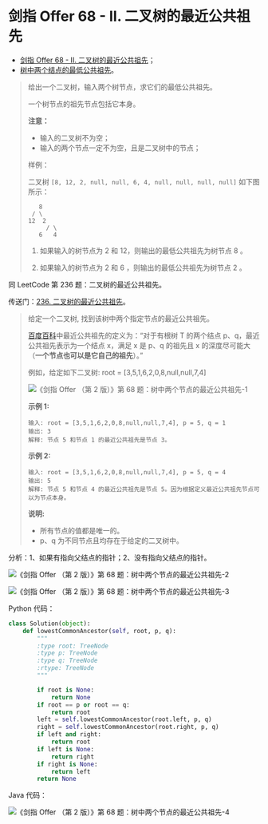 # 剑指 Offer 68 - II. 二叉树的最近公共祖先

+ [剑指 Offer 68 - II. 二叉树的最近公共祖先](https://leetcode-cn.com/problems/er-cha-shu-de-zui-jin-gong-gong-zu-xian-lcof/)；
+ [树中两个结点的最低公共祖先](https://www.acwing.com/problem/content/84/)。

> 给出一个二叉树，输入两个树节点，求它们的最低公共祖先。
>
> 一个树节点的祖先节点包括它本身。
>
> **注意：**
>
> - 输入的二叉树不为空；
> - 输入的两个节点一定不为空，且是二叉树中的节点；
>
> 样例：
>
> 
> 二叉树 `[8, 12, 2, null, null, 6, 4, null, null, null, null]` 如下图所示：
> ```
>    8
>  / \
> 12  2
>      / \
>    6   4
> ```
> 1. 如果输入的树节点为 2 和 12，则输出的最低公共祖先为树节点 8 。
> 
> 2. 如果输入的树节点为 2 和 6 ，则输出的最低公共祖先为树节点 2 。

同 LeetCode 第 236 题：二叉树的最近公共祖先。

传送门：[236. 二叉树的最近公共祖先](https://leetcode-cn.com/problems/lowest-common-ancestor-of-a-binary-tree/)。

>给定一个二叉树, 找到该树中两个指定节点的最近公共祖先。
>
>[百度百科](https://baike.baidu.com/item/%E6%9C%80%E8%BF%91%E5%85%AC%E5%85%B1%E7%A5%96%E5%85%88/8918834?fr=aladdin)中最近公共祖先的定义为：“对于有根树 T 的两个结点 p、q，最近公共祖先表示为一个结点 x，满足 x 是 p、q 的祖先且 x 的深度尽可能大（**一个节点也可以是它自己的祖先**）。”
>
>例如，给定如下二叉树:  root = [3,5,1,6,2,0,8,null,null,7,4]
>
>![《剑指 Offer （第 2 版）》第 68 题：树中两个节点的最近公共祖先-1](https://liweiwei1419.github.io/images/sword-for-offer/68-1.jpg)
>
>**示例 1:**
>
>```
>输入: root = [3,5,1,6,2,0,8,null,null,7,4], p = 5, q = 1
>输出: 3
>解释: 节点 5 和节点 1 的最近公共祖先是节点 3。
>```
>
>**示例 2:**
>
>```
>输入: root = [3,5,1,6,2,0,8,null,null,7,4], p = 5, q = 4
>输出: 5
>解释: 节点 5 和节点 4 的最近公共祖先是节点 5。因为根据定义最近公共祖先节点可以为节点本身。
>```
>
>
>
>**说明:**
>
>- 所有节点的值都是唯一的。
>- p、q 为不同节点且均存在于给定的二叉树中。

分析：1、如果有指向父结点的指针；2、没有指向父结点的指针。

![《剑指 Offer （第 2 版）》第 68 题：树中两个节点的最近公共祖先-2](https://liweiwei1419.github.io/images/sword-for-offer/68-2.jpg)

![《剑指 Offer （第 2 版）》第 68 题：树中两个节点的最近公共祖先-3](https://liweiwei1419.github.io/images/sword-for-offer/68-3.jpg)

Python 代码：

```python
class Solution(object):
    def lowestCommonAncestor(self, root, p, q):
        """
        :type root: TreeNode
        :type p: TreeNode
        :type q: TreeNode
        :rtype: TreeNode
        """

        if root is None:
            return None
        if root == p or root == q:
            return root
        left = self.lowestCommonAncestor(root.left, p, q)
        right = self.lowestCommonAncestor(root.right, p, q)
        if left and right:
            return root
        if left is None:
            return right
        if right is None:
            return left
        return None
```

Java 代码：

![《剑指 Offer （第 2 版）》第 68 题：树中两个节点的最近公共祖先-4](https://liweiwei1419.github.io/images/sword-for-offer/68-4.jpg)

<script src='https://cdnjs.cloudflare.com/ajax/libs/mathjax/2.7.5/MathJax.js?config=TeX-MML-AM_CHTML' async></script>
<script type="text/x-mathjax-config">
MathJax.Hub.Config({
tex2jax: {
  inlineMath: [['$','$'], ['\\(','\\)']],
  processEscapes: true
  },
displayAlign : "left",
TeX: {
        equationNumbers: {
            autoNumber: "all",
            useLabelIds: true
        }
    },
    "HTML-CSS": {
        linebreaks: {
            automatic: true
        },
        scale: 100,
        styles: {
          ".MathJax_Display": {
            "text-align": "left",
            "width" : "auto",
            "margin": "10px 0px 10px 0px !important",
            "background-color": "#f5f5f5 !important",
            "border-radius": "3px !important",
            border:  "1px solid #ccc !important",
            padding: "5px 5px 5px 5px !important"
          },
          ".MathJax": {
            "background-color": "#f5f5f5 !important",
            padding: "2px 2px 2px 2px !important"
          }
        }
    },
    SVG: {
        linebreaks: {
            automatic: true
        }
    }
});
</script>
